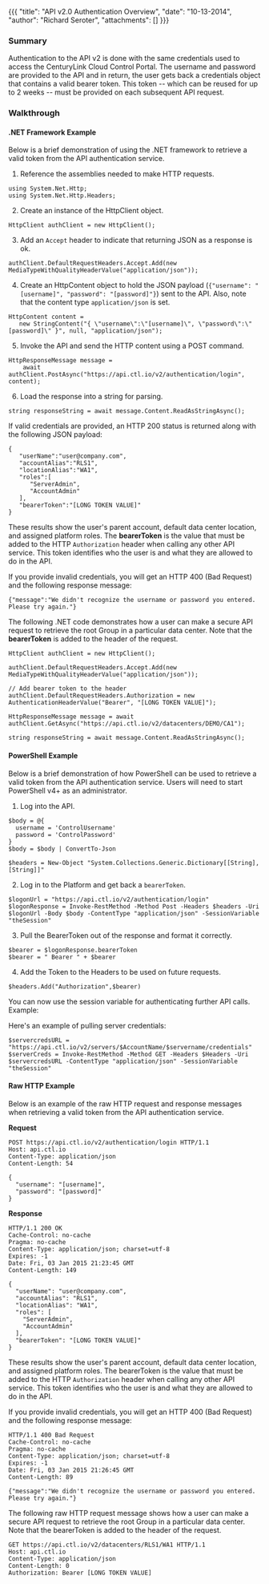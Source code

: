 {{{
  "title": "API v2.0 Authentication Overview",
  "date": "10-13-2014",
  "author": "Richard Seroter",
  "attachments": []
}}}

### Summary

Authentication to the API v2 is done with the same credentials used to access the CenturyLink Cloud Control Portal. The username and password are provided to the API and in return, the user gets back a credentials object that contains a valid bearer token. This token -- which can be reused for up to 2 weeks -- must be provided on each subsequent API request.

### Walkthrough

#### .NET Framework Example

Below is a brief demonstration of using the .NET framework to retrieve a valid token from the API authentication service.

1. Reference the assemblies needed to make HTTP requests.

  ```
  using System.Net.Http;
  using System.Net.Http.Headers;
  ```

2. Create an instance of the HttpClient object.

  ```
  HttpClient authClient = new HttpClient();
  ```

3. Add an `Accept` header to indicate that returning JSON as a response is ok.

  ```
  authClient.DefaultRequestHeaders.Accept.Add(new MediaTypeWithQualityHeaderValue("application/json"));
  ```

4. Create an HttpContent object to hold the JSON payload (`{"username": "[username]", "password": "[password]"}`) sent to the API. Also, note that the content type `application/json` is set.

  ```
  HttpContent content =
     new StringContent("{ \"username\":\"[username]\", \"password\":\"[password]\" }", null, "application/json");
  ```

5. Invoke the API and send the HTTP content using a POST command.

  ```
  HttpResponseMessage message =
      await authClient.PostAsync("https://api.ctl.io/v2/authentication/login", content);
  ```

6. Load the response into a string for parsing.

  ```
  string responseString = await message.Content.ReadAsStringAsync();
  ```

If valid credentials are provided, an HTTP 200 status is returned along with the following JSON payload:

    {
       "userName":"user@company.com",
       "accountAlias":"RLS1",
       "locationAlias":"WA1",
       "roles":[
          "ServerAdmin",
          "AccountAdmin"
       ],
       "bearerToken":"[LONG TOKEN VALUE]"
    }

These results show the user's parent account, default data center location, and assigned platform roles. The __bearerToken__ is the value that must be added to the HTTP `Authorization` header when calling any other API service. This token identifies who the user is and what they are allowed to do in the API.

If you provide invalid credentials, you will get an HTTP 400 (Bad Request) and the following response message:

    {"message":"We didn't recognize the username or password you entered. Please try again."}

The following .NET code demonstrates how a user can make a secure API request to retrieve the root Group in a particular data center. Note that the __bearerToken__ is added to the header of the request.

    HttpClient authClient = new HttpClient();

    authClient.DefaultRequestHeaders.Accept.Add(new MediaTypeWithQualityHeaderValue("application/json"));

    // Add bearer token to the header
    authClient.DefaultRequestHeaders.Authorization = new AuthenticationHeaderValue("Bearer", "[LONG TOKEN VALUE]");

    HttpResponseMessage message = await authClient.GetAsync("https://api.ctl.io/v2/datacenters/DEMO/CA1");

    string responseString = await message.Content.ReadAsStringAsync();

#### PowerShell Example

Below is a brief demonstration of how PowerShell can be used to retrieve a valid token from the API authentication service. Users will need to start PowerShell v4+ as an administrator.


1. Log into the API.

  ```
  $body = @{
    username = 'ControlUsername'
    password = 'ControlPassword'
  }
  $body = $body | ConvertTo-Json

  $headers = New-Object "System.Collections.Generic.Dictionary[[String],[String]]"
  ```

2. Log in to the Platform and get back a `bearerToken`.

  ```
  $logonUrl = "https://api.ctl.io/v2/authentication/login"
  $logonResponse = Invoke-RestMethod -Method Post -Headers $headers -Uri $logonUrl -Body $body -ContentType "application/json" -SessionVariable "theSession"
  ```

3. Pull the BearerToken out of the response and format it correctly.

  ```
  $bearer = $logonResponse.bearerToken
  $bearer = " Bearer " + $bearer
  ```

4. Add the Token to the Headers to be used on future requests.

  ```
  $headers.Add("Authorization",$bearer)
  ```

You can now use the session variable for authenticating further API calls. Example:

Here's an example of pulling server credentials:

```
$servercredsURL = "https://api.ctl.io/v2/servers/$AccountName/$servername/credentials"
$serverCreds = Invoke-RestMethod -Method GET -Headers $Headers -Uri $servercredsURL -ContentType "application/json" -SessionVariable "theSession"
```

#### Raw HTTP Example

Below is an example of the raw HTTP request and response messages when retrieving a valid token from the API authentication service.

**Request**

    POST https://api.ctl.io/v2/authentication/login HTTP/1.1
    Host: api.ctl.io
    Content-Type: application/json
    Content-Length: 54

    {
      "username": "[username]",
      "password": "[password]"
    }

**Response**

    HTTP/1.1 200 OK
    Cache-Control: no-cache
    Pragma: no-cache
    Content-Type: application/json; charset=utf-8
    Expires: -1
    Date: Fri, 03 Jan 2015 21:23:45 GMT
    Content-Length: 149

    {
      "userName": "user@company.com",
      "accountAlias": "RLS1",
      "locationAlias": "WA1",
      "roles": [
        "ServerAdmin",
        "AccountAdmin"
      ],
      "bearerToken": "[LONG TOKEN VALUE]"
    }

These results show the user's parent account, default data center location, and assigned platform roles. The bearerToken is the value that must be added to the HTTP `Authorization` header when calling any other API service. This token identifies who the user is and what they are allowed to do in the API.

If you provide invalid credentials, you will get an HTTP 400 (Bad Request) and the following response message:

    HTTP/1.1 400 Bad Request
    Cache-Control: no-cache
    Pragma: no-cache
    Content-Type: application/json; charset=utf-8
    Expires: -1
    Date: Fri, 03 Jan 2015 21:26:45 GMT
    Content-Length: 89

    {"message":"We didn't recognize the username or password you entered. Please try again."}

The following raw HTTP request message shows how a user can make a secure API request to retrieve the root Group in a particular data center. Note that the bearerToken is added to the header of the request.

    GET https://api.ctl.io/v2/datacenters/RLS1/WA1 HTTP/1.1
    Host: api.ctl.io
    Content-Type: application/json
    Content-Length: 0
    Authorization: Bearer [LONG TOKEN VALUE]
